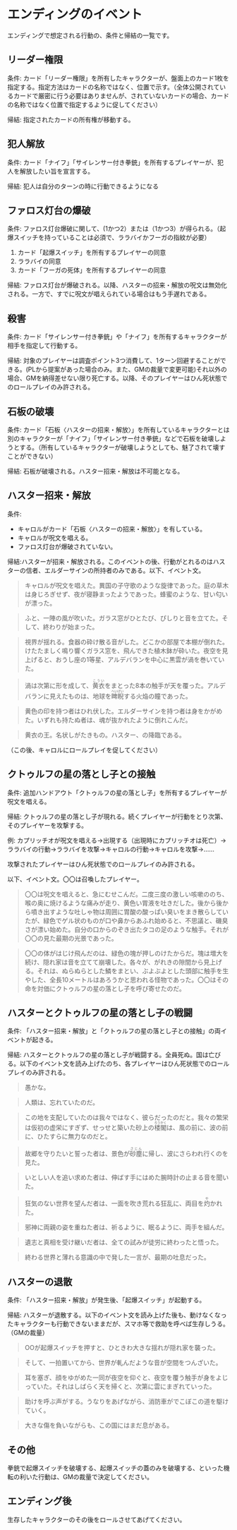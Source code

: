 # エンディングのイベント
エンディングで想定される行動の、条件と帰結の一覧です。

## リーダー権限
条件: カード「リーダー権限」を所有したキャラクターが、盤面上のカード1枚を指定する。指定方法はカードの名称ではなく、位置で示す。（全体公開されているカードで厳密に行う必要はありませんが、されていないカードの場合、カードの名称ではなく位置で指定するように促してください）

帰結: 指定されたカードの所有権が移動する。

## 犯人解放
条件: カード「ナイフ」「サイレンサー付き拳銃」を所有するプレイヤーが、犯人を解放したい旨を宣言する。

帰結: 犯人は自分のターンの時に行動できるようになる

## ファロス灯台の爆破
条件: ファロス灯台爆破に関して、(1かつ2）または（1かつ3）が得られる。（起爆スイッチを持っていることは必須で、ララバイかフーガの指紋が必要）


1.	カード「起爆スイッチ」を所有するプレイヤーの同意
2.	ララバイの同意
3.	カード「フーガの死体」を所有するプレイヤーの同意


帰結: ファロス灯台が爆破される。以降、ハスターの招来・解放の呪文は無効化される。一方で、すでに呪文が唱えられている場合はもう手遅れである。

## 殺害
条件: カード「サイレンサー付き拳銃」や「ナイフ」を所有するキャラクターが相手を指定して行動する。

帰結: 対象のプレイヤーは調査ポイント3つ消費して、1ターン回避することができる。(PLから提案があった場合のみ。また、GMの裁量で変更可能)それ以外の場合、GMを納得差せない限り死亡する。以降、そのプレイヤーはひん死状態でのロールプレイのみ許される。

## 石板の破壊
条件: カード「石板〈ハスターの招来・解放〉」を所有しているキャラクターとは別のキャラクターが「ナイフ」「サイレンサー付き拳銃」などで石板を破壊しようとする。（所有しているキャラクターが破壊しようとしても、魅了されて壊すことができない）

帰結: 石板が破壊される。ハスター招来・解放は不可能となる。

## ハスター招来・解放
条件: 

- キャロルがカード「石板〈ハスターの招来・解放〉」を有している。
- キャロルが呪文を唱える。
- ファロス灯台が爆破されていない。

帰結:ハスターが招来・解放される。このイベントの後、行動がとれるのはハスターの信者、エルダーサインの所持者のみである。以下、イベント文。

>キャロルが呪文を唱えた。異国の子守歌のような旋律であった。庭の草木は身じろぎせず、夜が寝静まったようであった。蜂蜜のような、甘い匂いが漂った。

>ふと、一陣の風が吹いた。ガラス窓がひとたび、ぴしりと音を立てた。そして、終わりが始まった。

>視界が揺れる。食器の砕け散る音がした。どこかの部屋で本棚が倒れた。けたたましく鳴り響くガラス窓を、飛んできた植木鉢が砕いた。夜空を見上げると、おうし座の1等星、アルデバランを中心に黒雲が渦を巻いていた。

>渦は次第に形を成して、<ruby>黄衣<rp>（</rp><rt>こうい</rt><rp>）</rp></ruby>をまとった8本の触手が天を覆った。アルデバランに見えたものは、地球を<ruby>睥睨<rp>（</rp><rt>へいげい</rt><rp>）</rp></ruby>する火焔の瞳であった。

>黄色の印を持つ者はひれ伏した。エルダーサインを持つ者は身をかがめた。いずれも持たぬ者は、魂が抜かれたように倒れこんだ。

>黄衣の王。名状しがたきもの。ハスター、の降臨である。

（この後、キャロルにロールプレイを促してください）

## クトゥルフの星の落とし子との接触
条件: 追加ハンドアウト「クトゥルフの星の落とし子」を所有するプレイヤーが呪文を唱える。

帰結: クトゥルフの星の落とし子が現れる。続くプレイヤーが行動をとり次第、そのプレイヤーを攻撃する。

例: カプリッチオが呪文を唱える→出現する（出現時にカプリッチオは死亡）→ララバイの行動→ララバイを攻撃→キャロルの行動→キャロルを攻撃→……


攻撃されたプレイヤーはひん死状態でのロールプレイのみ許される。

以下、イベント文。〇〇は召喚したプレイヤー。

> 〇〇は呪文を唱えると、急にむせこんだ。二度三度の激しい咳嗽ののち、喉の奥に焼けるような痛みが走り、黄色い胃液を吐きだした。後から後から噴き出すような吐しゃ物は周囲に胃酸の酸っぱい臭いをまき散らしていたが、緑色でゲル状のものが口や鼻からあふれ始めると、不思議と、磯臭さが漂い始めた。自分の口からのぞき出たタコの足のような触手。それが〇〇の見た最期の光景であった。

> 〇〇の体がはじけ飛んだのは、緑色の塊が押しのけたからだ。塊は増大を続け、隠れ家は音を立てて崩壊した。各々が、がれきの隙間から見上げる。それは、ぬらぬらとした鱗をまとい、ぶよぶよとした頭部に触手を生やした、全長10メートルはあろうかと思われる怪物であった。〇〇はその命を対価にクトゥルフの星の落とし子を呼び寄せたのだ。

## ハスターとクトゥルフの星の落とし子の戦闘
条件: 「ハスター招来・解放」と「クトゥルフの星の落とし子との接触」の両イベントが起きる。

帰結: ハスターとクトゥルフの星の落とし子が戦闘する。全員死ぬ。国は亡びる。以下のイベント文を読み上げたのち、各プレイヤーはひん死状態でのロールプレイのみ許される。

>愚かな。

>人類は、忘れていたのだ。

>この地を支配していたのは我々ではなく、彼らだったのだと。我々の繁栄は仮初の虚栄にすぎず、せっせと築いた砂上の<ruby>楼閣<rp>（</rp><rt>ろうかく</rt><rp>）</rp></ruby>は、風の前に、波の前に、ひたすらに無力なのだと。

>故郷を守りたいと誓った者は、景色が<ruby>砂塵<rp>（</rp><rt>さじん</rt><rp>）</rp></ruby>に帰し、波にさらわれ行くのを見た。

>いとしい人を追い求めた者は、伸ばす手にはめた腕時計の止まる音を聞いた。

>狂気のない世界を望んだ者は、一面を吹き荒れる狂乱に、両目を<ruby>灼<rp>（</rp><rt>や</rt><rp>）</rp></ruby>かれた。

>邪神に両親の姿を重ねた者は、祈るように、眠るように、両手を組んだ。

>遺志と真相を受け継いだ者は、全ての試みが徒労に終わったと悟った。

>終わる世界と薄れる意識の中で発した一言が、最期の吐息だった。

## ハスターの退散
条件: 「ハスター招来・解放」が発生後、「起爆スイッチ」が起動する。

帰結: ハスターが退散する。以下のイベント文を読み上げた後も、動けなくなったキャラクターも行動できないままだが、スマホ等で救助を呼べば生存しうる。（GMの裁量）

>OOが起爆スイッチを押すと、ひときわ大きな揺れが隠れ家を襲った。

>そして、一拍置いてから、世界が軋んだような音が空間をつんざいた。

>耳を塞ぎ、顔をゆがめた一同が夜空を仰ぐと、夜空を覆う触手が身をよじっていた。それはしばらく天を掃くと、次第に雲にまぎれていった。

>助けを呼ぶ声がする。うなりをあげながら、消防車がでこぼこの道を駆けていく。

>大きな傷を負いながらも、この国にはまだ息がある。

## その他
拳銃で起爆スイッチを破壊する、起爆スイッチの蓋のみを破壊する、といった機転の利いた行動は、GMの裁量で決定してください。

## エンディング後
生存したキャラクターのその後をロールさせてあげてください。